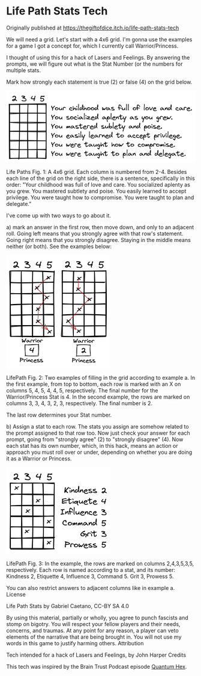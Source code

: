 # Life Path Stats Tech

Originally published at https://thegiftofdice.itch.io/life-path-stats-tech

We will need a grid. Let's start with a 4x6 grid. I'm gonna use the examples for a game I got a concept for, which I currently call Warrior/Princess.

I thought of using this for a hack of Lasers and Feelings. By answering the prompts, we will figure out what is the Stat Number (or the numbers for multiple stats.

Mark how strongly each statement is true (2) or false (4) on the grid below.

![](/images/life-path-fig-1.png)

Life Paths Fig. 1:
A 4x6 grid. Each column is numbered from 2-4. Besides each line of the grid on the right side, there is a sentence, specifically in this order:
"Your childhood was full of love and care.
You socialized aplenty as you grew.
You mastered subtlety and poise.
You easily learned to accept privilege.
You were taught how to compromise.
You were taught to plan and delegate."

I've come up with two ways to go about it.

a) mark an answer in the first row, then move down, and only to an adjacent roll.
Going left means that you strongly agree with that row's statement.
Going right means that you strongly disagree.
Staying in the middle means neither (or both). See the examples below:

![](/images/life-path-fig-2.png)

LifePath Fig. 2:
Two examples of filling in the grid according to example a. In the first example, from top to bottom, each row is marked with an X on columns 5, 4, 5, 4, 4, 5, respectively. The final number for the Warrior/Princess Stat is 4. In the second example, the rows are marked on columns 3, 3, 4, 3, 2, 3, respectively. The final number is 2.

The last row determines your Stat number.

b) Assign a stat to each row. The stats you assign are somehow related to the prompt assigned to that row too.
Now just check your answer for each prompt, going from "strongly agree" (2) to "strongly disagree" (4).
Now each stat has its own number, which, in this hack, means an action or approach you must roll over or under, depending on whether you are doing it as a Warrior or Princess.

![](/images/life-path-fig-3.png)

LifePath Fig. 3:
In the example, the rows are marked on columns 2,4,3,5,3,5, respectively. Each row is named according to a stat, and its number: Kindness 2, Etiquette 4, Influence 3, Command 5. Grit 3, Prowess 5.

You can also restrict answers to adjacent columns like in example a.
License

Life Path Stats by Gabriel Caetano, CC-BY SA 4.0

By using this material, partially or wholly, you agree to punch fascists and stomp on bigotry. You will respect your fellow players and their needs, concerns, and traumas. At any point for any reason, a player can veto elements of the narrative that are being brought in. You will not use my words in this game to justify harming others.
Attribution

Tech intended for a hack of Lasers and Feelings, by John Harper
Credits

This tech was inspired by the Brain Trust Podcast episode [Quantum Hex](https://open.spotify.com/episode/2MkNx16nw75V77z8ErmTZx?si=TfgOZ66eRJaNNBLh2trodg&nd=1).